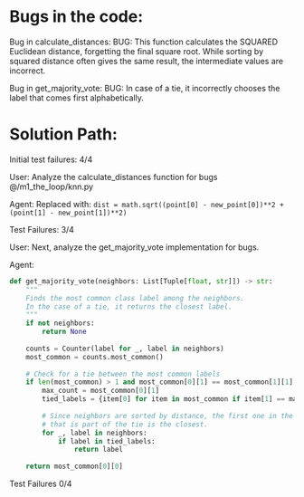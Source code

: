 # Bugs in the code: 


Bug in calculate_distances:
BUG: This function calculates the SQUARED Euclidean distance, forgetting
the final square root. While sorting by squared distance often gives the
same result, the intermediate values are incorrect.


Bug in get_majority_vote: 
BUG: In case of a tie, it incorrectly chooses the label that comes first alphabetically.


# Solution Path: 

Initial test failures: 4/4

User: Analyze the calculate_distances function for bugs @/m1_the_loop/knn.py

Agent: Replaced with: `dist = math.sqrt((point[0] - new_point[0])**2 + (point[1] - new_point[1])**2)`

Test Failures: 3/4

User: Next, analyze the get_majority_vote implementation for bugs. 

Agent: 
```python
def get_majority_vote(neighbors: List[Tuple[float, str]]) -> str:
    """
    Finds the most common class label among the neighbors.
    In the case of a tie, it returns the closest label.
    """
    if not neighbors:
        return None
        
    counts = Counter(label for _, label in neighbors)
    most_common = counts.most_common()
    
    # Check for a tie between the most common labels
    if len(most_common) > 1 and most_common[0][1] == most_common[1][1]:
        max_count = most_common[0][1]
        tied_labels = {item[0] for item in most_common if item[1] == max_count}
        
        # Since neighbors are sorted by distance, the first one in the list
        # that is part of the tie is the closest.
        for _, label in neighbors:
            if label in tied_labels:
                return label
    
    return most_common[0][0]
```

Test Failures 0/4